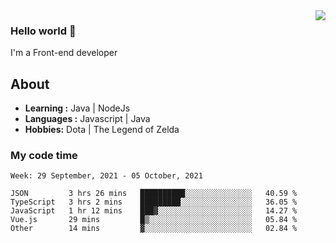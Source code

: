 <img align='right' src="https://github-readme-stats.vercel.app/api?username=jumodada&show_icons=true&theme=vue">

### Hello world 👋

I'm a Front-end developer 
    
## About
-  **Learning :** Java | NodeJs
-  **Languages :** Javascript | Java
-  **Hobbies:** Dota | The Legend of Zelda

### My code time

<!--START_SECTION:waka-->
```text
Week: 29 September, 2021 - 05 October, 2021

JSON         3 hrs 26 mins   ██████████░░░░░░░░░░░░░░░   40.59 % 
TypeScript   3 hrs 2 mins    █████████░░░░░░░░░░░░░░░░   36.05 % 
JavaScript   1 hr 12 mins    ███▓░░░░░░░░░░░░░░░░░░░░░   14.27 % 
Vue.js       29 mins         █▒░░░░░░░░░░░░░░░░░░░░░░░   05.84 % 
Other        14 mins         ▓░░░░░░░░░░░░░░░░░░░░░░░░   02.84 % 
```
<!--END_SECTION:waka-->
